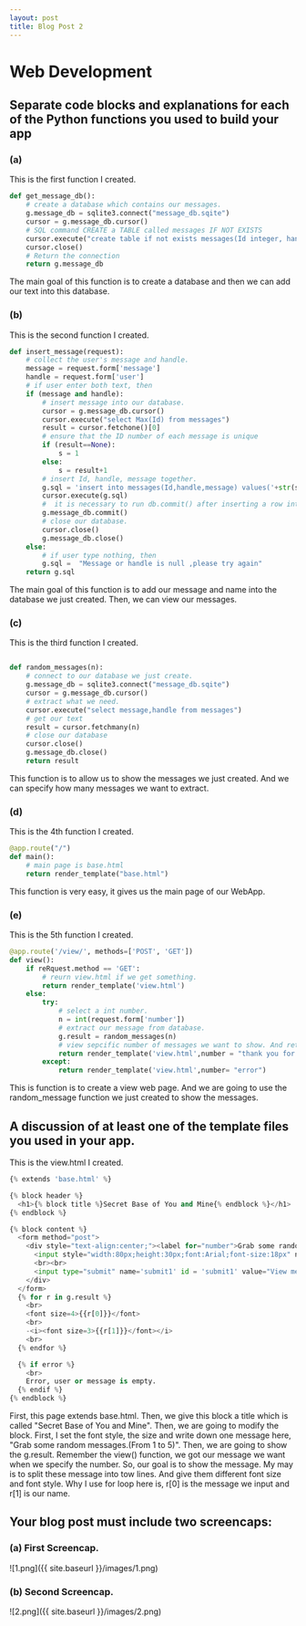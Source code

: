 ```yaml
---
layout: post
title: Blog Post 2
---
```



# Web Development

## Separate code blocks and explanations for each of the Python functions you used to build your app

### (a)
This is the first function I created.

```python
def get_message_db():
    # create a database which contains our messages.
    g.message_db = sqlite3.connect("message_db.sqite") 
    cursor = g.message_db.cursor()   
    # SQL command CREATE a TABLE called messages IF NOT EXISTS
    cursor.execute("create table if not exists messages(Id integer, handle text, message text)") 
    cursor.close()
    # Return the connection 
    return g.message_db
```
The main goal of this function is to create a database and then we can add our text into this database.

### (b)
This is the second function I created.

```python
def insert_message(request):
    # collect the user's message and handle.
    message = request.form['message']
    handle = request.form['user']
    # if user enter both text, then
    if (message and handle):
        # insert message into our database.
        cursor = g.message_db.cursor()
        cursor.execute("select Max(Id) from messages")
        result = cursor.fetchone()[0]
        # ensure that the ID number of each message is unique
        if (result==None):
            s = 1
        else:
            s = result+1
        # insert Id, handle, message together.
        g.sql = 'insert into messages(Id,handle,message) values('+str(s)+',"'+handle+'","'+message+'")'
        cursor.execute(g.sql)
        #  it is necessary to run db.commit() after inserting a row into db in order to ensure that your row insertion has been saved.
        g.message_db.commit()
        # close our database.
        cursor.close()
        g.message_db.close()
    else:
        # if user type nothing, then
        g.sql =  "Message or handle is null ,please try again"
    return g.sql
```

The main goal of this function is to add our message and name into the database we just created. Then, we can view our messages.


### (c)
This is the third function I created.

```python

def random_messages(n):
    # connect to our database we just create.
    g.message_db = sqlite3.connect("message_db.sqite") 
    cursor = g.message_db.cursor()
    # extract what we need.
    cursor.execute("select message,handle from messages")
    # get our text
    result = cursor.fetchmany(n)
    # close our database
    cursor.close()
    g.message_db.close()
    return result
```
This function is to allow us to show the messages we just created. And we can specify how many messages we want to extract.

### (d)
This is the 4th function I created.

```python
@app.route("/")
def main():
    # main page is base.html
    return render_template("base.html")
```
This function is very easy, it gives us the main page of our WebApp.


### (e)
This is the 5th function I created.

```python
@app.route('/view/', methods=['POST', 'GET'])
def view():
    if reRquest.method == 'GET':
        # reurn view.html if we get something.
        return render_template('view.html')
    else:
        try:
            # select a int number.
            n = int(request.form['number'])
            # extract our message from database.
            g.result = random_messages(n)
            # view sepcific number of messages we want to show. And return us a thank you message.
            return render_template('view.html',number = "thank you for submitting the message!")
        except:
            return render_template('view.html',number= "error")
```
This is function is to create a view web page. And we are going to use the random_message function we just created to show the messages. 


## A discussion of at least one of the template files you used in your app. 

This is the view.html I created.

```python
{% extends 'base.html' %}

{% block header %}
  <h1>{% block title %}Secret Base of You and Mine{% endblock %}</h1>
{% endblock %}

{% block content %}
  <form method="post">
    <div style="text-align:center;"><label for="number">Grab some random messages.(From 1 to 5)</label>
      <input style="width:80px;height:30px;font:Arial;font-size:18px" name="number" id="number"> 
      <br><br>
      <input type="submit" name='submit1' id = 'submit1' value="View messages">
    </div>
  </form>
  {% for r in g.result %}
    <br>
    <font size=4>{{r[0]}}</font>
    <br>
    -<i><font size=3>{{r[1]}}</font></i>
    <br>
  {% endfor %}

  {% if error %}
    <br>
    Error, user or message is empty.
  {% endif %}
{% endblock %}
```

First, this page extends base.html. Then, we give this block a title which is called "Secret Base of You and Mine". Then,
we are going to modify the block. First, I set the font style, the size and write down one message here, "Grab some random messages.(From 1 to 5)".
Then, we are going to show the g.result. Remember the view() function, we got our message we want when we specify the number. So, our goal is to show the message. My may is to split these message into tow lines. And give them different font size and font style. Why I use for loop here is, r[0] is the message we input and r[1] is our name.

## Your blog post must include two screencaps:

### (a) First Screencap.
![1.png]({{ site.baseurl }}/images/1.png)

### (b) Second Screencap.
![2.png]({{ site.baseurl }}/images/2.png)